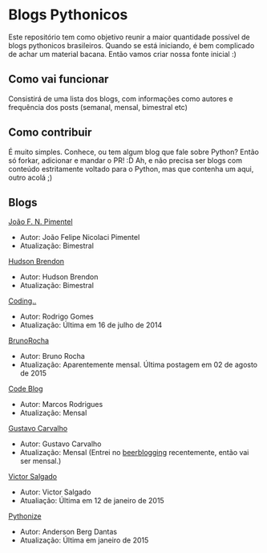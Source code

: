 # Blogs Pythonicos

Este repositório tem como objetivo reunir a maior quantidade possível de blogs pythonicos brasileiros. Quando se está iniciando, é bem complicado de achar um material bacana. Então vamos criar nossa fonte inicial :)

## Como vai funcionar

Consistirá de uma lista dos blogs, com informações como autores e frequência dos posts (semanal, mensal, bimestral etc)

## Como contribuir

É muito simples. Conhece, ou tem algum blog que fale sobre Python? Então só forkar, adicionar e mandar o PR! :D Ah, e não precisa ser blogs com conteúdo estritamente voltado para o Python, mas que contenha um aqui, outro acolá ;)


## Blogs

[João F. N. Pimentel](http://joao.npimentel.net/)

- Autor: João Felipe Nicolaci Pimentel
- Atualização: Bimestral


[Hudson Brendon](http://hudsonbrendon.com/)

- Autor: Hudson Brendon
- Atualização: Bimestral


[Coding..](http://www.linuxcpdti.blogspot.com.br/)

- Autor: Rodrigo Gomes
- Atualização: Última em 16 de julho de 2014


[BrunoRocha](http://brunorocha.org/)

- Autor: Bruno Rocha
- Atualização: Aparentemente mensal. Última postagem em 02 de agosto de 2015


[Code Blog](http://marcosdev.postach.io/)

- Autor: Marcos Rodrigues
- Atualização: Mensal


[Gustavo Carvalho](http://blog.gtsalles.com.br/)

- Autor: Gustavo Carvalho
- Atualização: Mensal (Entrei no [beerblogging](http://www.beerblogging.io/) recentemente, então vai ser mensal.)


[Victor Salgado](http://www.victorsalgado.net/)

- Autor: Victor Salgado
- Atualiação: Última em 12 de janeiro de 2015


[Pythonize](http://www.pythonize.org)

- Autor: Anderson Berg Dantas
- Atualização: Última em janeiro de 2015



